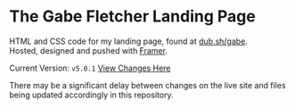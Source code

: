 # The Gabe Fletcher Landing Page
HTML and CSS code for my landing page, found at [dub.sh/gabe](https://dub.sh/gabe).<br>
Hosted, designed and pushed with [Framer](https://framer.com).

Current Version: `v5.0.1`
[View Changes Here](https://github.com/gabefletch/site/blob/main/changes.md)<br>

There may be a significant delay between changes on the live site and files being updated accordingly in this repository.<br>
